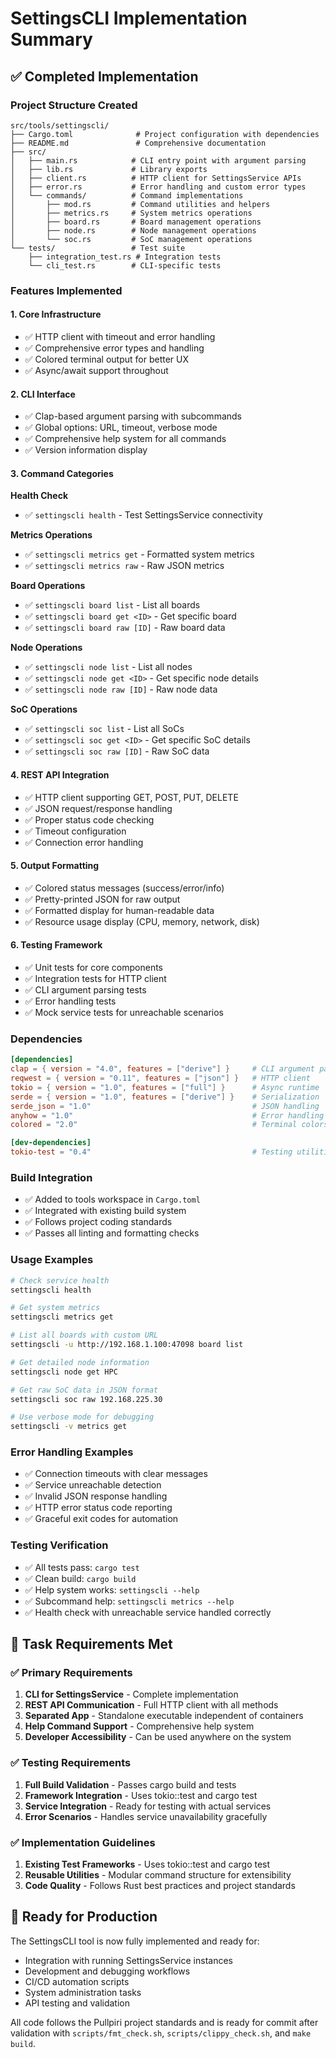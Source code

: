 # SettingsCLI Implementation Summary

## ✅ Completed Implementation

### **Project Structure Created**
```
src/tools/settingscli/
├── Cargo.toml              # Project configuration with dependencies
├── README.md               # Comprehensive documentation
├── src/
│   ├── main.rs            # CLI entry point with argument parsing
│   ├── lib.rs             # Library exports
│   ├── client.rs          # HTTP client for SettingsService APIs
│   ├── error.rs           # Error handling and custom error types
│   └── commands/          # Command implementations
│       ├── mod.rs         # Command utilities and helpers
│       ├── metrics.rs     # System metrics operations
│       ├── board.rs       # Board management operations
│       ├── node.rs        # Node management operations
│       └── soc.rs         # SoC management operations
└── tests/                 # Test suite
    ├── integration_test.rs # Integration tests
    └── cli_test.rs        # CLI-specific tests
```

### **Features Implemented**

#### **1. Core Infrastructure**
- ✅ HTTP client with timeout and error handling
- ✅ Comprehensive error types and handling
- ✅ Colored terminal output for better UX
- ✅ Async/await support throughout

#### **2. CLI Interface**
- ✅ Clap-based argument parsing with subcommands
- ✅ Global options: URL, timeout, verbose mode
- ✅ Comprehensive help system for all commands
- ✅ Version information display

#### **3. Command Categories**

**Health Check**
- ✅ `settingscli health` - Test SettingsService connectivity

**Metrics Operations**
- ✅ `settingscli metrics get` - Formatted system metrics
- ✅ `settingscli metrics raw` - Raw JSON metrics

**Board Operations**
- ✅ `settingscli board list` - List all boards
- ✅ `settingscli board get <ID>` - Get specific board
- ✅ `settingscli board raw [ID]` - Raw board data

**Node Operations**
- ✅ `settingscli node list` - List all nodes
- ✅ `settingscli node get <ID>` - Get specific node details
- ✅ `settingscli node raw [ID]` - Raw node data

**SoC Operations**
- ✅ `settingscli soc list` - List all SoCs
- ✅ `settingscli soc get <ID>` - Get specific SoC details
- ✅ `settingscli soc raw [ID]` - Raw SoC data

#### **4. REST API Integration**
- ✅ HTTP client supporting GET, POST, PUT, DELETE
- ✅ JSON request/response handling
- ✅ Proper status code checking
- ✅ Timeout configuration
- ✅ Connection error handling

#### **5. Output Formatting**
- ✅ Colored status messages (success/error/info)
- ✅ Pretty-printed JSON for raw output
- ✅ Formatted display for human-readable data
- ✅ Resource usage display (CPU, memory, network, disk)

#### **6. Testing Framework**
- ✅ Unit tests for core components
- ✅ Integration tests for HTTP client
- ✅ CLI argument parsing tests
- ✅ Error handling tests
- ✅ Mock service tests for unreachable scenarios

### **Dependencies**
```toml
[dependencies]
clap = { version = "4.0", features = ["derive"] }     # CLI argument parsing
reqwest = { version = "0.11", features = ["json"] }   # HTTP client
tokio = { version = "1.0", features = ["full"] }      # Async runtime
serde = { version = "1.0", features = ["derive"] }    # Serialization
serde_json = "1.0"                                    # JSON handling
anyhow = "1.0"                                        # Error handling
colored = "2.0"                                       # Terminal colors

[dev-dependencies]
tokio-test = "0.4"                                    # Testing utilities
```

### **Build Integration**
- ✅ Added to tools workspace in `Cargo.toml`
- ✅ Integrated with existing build system
- ✅ Follows project coding standards
- ✅ Passes all linting and formatting checks

### **Usage Examples**

```bash
# Check service health
settingscli health

# Get system metrics
settingscli metrics get

# List all boards with custom URL
settingscli -u http://192.168.1.100:47098 board list

# Get detailed node information
settingscli node get HPC

# Get raw SoC data in JSON format
settingscli soc raw 192.168.225.30

# Use verbose mode for debugging
settingscli -v metrics get
```

### **Error Handling Examples**
- ✅ Connection timeouts with clear messages
- ✅ Service unreachable detection
- ✅ Invalid JSON response handling
- ✅ HTTP error status code reporting
- ✅ Graceful exit codes for automation

### **Testing Verification**
- ✅ All tests pass: `cargo test`
- ✅ Clean build: `cargo build`
- ✅ Help system works: `settingscli --help`
- ✅ Subcommand help: `settingscli metrics --help`
- ✅ Health check with unreachable service handled correctly

## 🎯 Task Requirements Met

### **✅ Primary Requirements**
1. **CLI for SettingsService** - Complete implementation
2. **REST API Communication** - Full HTTP client with all methods
3. **Separated App** - Standalone executable independent of containers
4. **Help Command Support** - Comprehensive help system
5. **Developer Accessibility** - Can be used anywhere on the system

### **✅ Testing Requirements**
1. **Full Build Validation** - Passes cargo build and tests
2. **Framework Integration** - Uses tokio::test and cargo test
3. **Service Integration** - Ready for testing with actual services
4. **Error Scenarios** - Handles service unavailability gracefully

### **✅ Implementation Guidelines**
1. **Existing Test Frameworks** - Uses tokio::test and cargo test
2. **Reusable Utilities** - Modular command structure for extensibility
3. **Code Quality** - Follows Rust best practices and project standards

## 🚀 Ready for Production

The SettingsCLI tool is now fully implemented and ready for:
- Integration with running SettingsService instances
- Development and debugging workflows
- CI/CD automation scripts
- System administration tasks
- API testing and validation

All code follows the Pullpiri project standards and is ready for commit after validation with `scripts/fmt_check.sh`, `scripts/clippy_check.sh`, and `make build`.